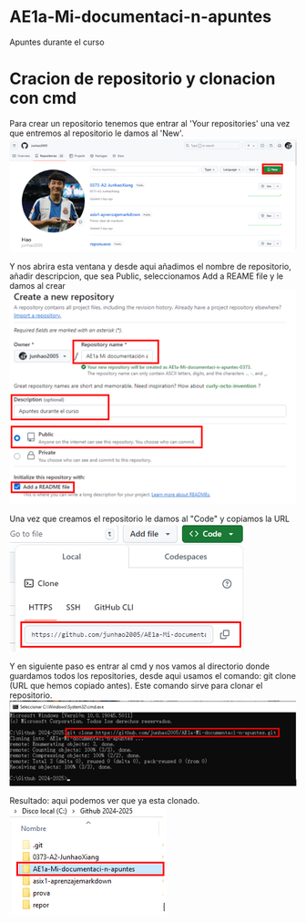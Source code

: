 # AE1a-Mi-documentaci-n-apuntes
Apuntes durante el curso

# Cracion de repositorio y clonacion con cmd
Para crear un repositorio tenemos que entrar al 'Your repositories' una vez que entremos al repositorio le damos al 'New'.
<br>
![img1](./img/img1.png "img1")

Y nos abrira esta ventana y desde aqui añadimos el nombre de repositorio, añadir descripcion, que sea Public, seleccionamos Add a REAME file y le damos al crear
<br>
![img](./img/img2.png "img2")

Una vez que creamos el repositorio le damos al "Code" y copiamos la URL
<br>
![img](./img/img3.png "img3")

Y en siguiente paso es entrar al cmd y nos vamos al directorio donde guardamos todos los repositories, desde aqui usamos el comando: git clone (URL que hemos copiado antes). Este comando sirve para clonar el repositorio.
<br>
![img](./img/img4.png "img4")

Resultado: aqui podemos ver que ya esta clonado.
<br>
![img](./img/img5.png "img5")